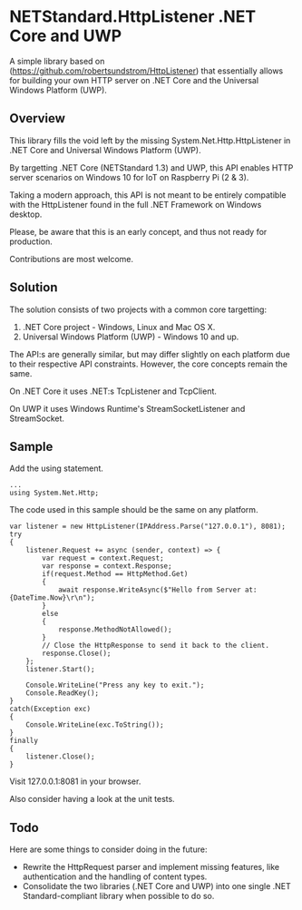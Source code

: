 # NETStandard.HttpListener .NET Core and UWP
A simple library based on (https://github.com/robertsundstrom/HttpListener) that essentially allows for building your own HTTP server on .NET Core and the Universal Windows Platform (UWP).

## Overview

This library fills the void left by the missing System.Net.Http.HttpListener in .NET Core and Universal Windows Platform (UWP).

By targetting .NET Core (NETStandard 1.3) and UWP, this API enables HTTP server scenarios on Windows 10 for IoT on Raspberry Pi (2 & 3).

Taking a modern approach, this API is not meant to be entirely compatible with the HttpListener found in the full .NET Framework on Windows desktop.

Please, be aware that this is an early concept, and thus not ready for production.

Contributions are most welcome.

## Solution

The solution consists of two projects with a common core targetting:

1. .NET Core project - Windows, Linux and Mac OS X.
2. Universal Windows Platform (UWP) - Windows 10 and up.

The API:s are generally similar, but may differ slightly on each platform due to their respective API constraints. However, the core concepts remain the same.

On .NET Core it uses .NET:s TcpListener and TcpClient.

On UWP it uses Windows Runtime's StreamSocketListener and StreamSocket.

## Sample
Add the using statement.

```CSharp
...
using System.Net.Http;
```

The code used in this sample should be the same on any platform.

```CSharp
var listener = new HttpListener(IPAddress.Parse("127.0.0.1"), 8081);
try 
{
	listener.Request += async (sender, context) => {
		var request = context.Request;
		var response = context.Response;
		if(request.Method == HttpMethod.Get) 
		{
			await response.WriteAsync($"Hello from Server at: {DateTime.Now}\r\n");
		}
		else
		{
			response.MethodNotAllowed();
		}
		// Close the HttpResponse to send it back to the client.
		response.Close();
	};
	listener.Start();

	Console.WriteLine("Press any key to exit.");
	Console.ReadKey();
}
catch(Exception exc) 
{
	Console.WriteLine(exc.ToString());
}
finally 
{
	listener.Close();
}
```

Visit 127.0.0.1:8081 in your browser.

Also consider having a look at the unit tests.


## Todo
Here are some things to consider doing in the future:

* Rewrite the HttpRequest parser and implement missing features, like authentication and the handling of content types.
* Consolidate the two libraries (.NET Core and UWP) into one single .NET Standard-compliant library when possible to do so.
